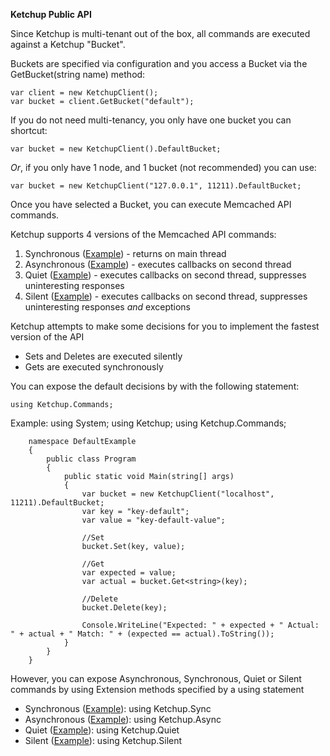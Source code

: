 ﻿**Ketchup Public API**

Since Ketchup is multi-tenant out of the box, all commands are executed against a Ketchup "Bucket".

Buckets are specified via configuration and you access a Bucket via the GetBucket(string name) method:

	var client = new KetchupClient();
	var bucket = client.GetBucket("default");

If you do not need multi-tenancy, you only have one bucket you can shortcut:
	
	var bucket = new KetchupClient().DefaultBucket;

*Or*, if you only have 1 node, and 1 bucket (not recommended) you can use:
	
	var bucket = new KetchupClient("127.0.0.1", 11211).DefaultBucket;

Once you have selected a Bucket, you can execute Memcached API commands. 

Ketchup supports 4 versions of the Memcached API commands:

1. Synchronous ([Example](https://github.com/jasonsirota/Ketchup/blob/master/examples/SynchronousExample/Program.cs)) - returns on main thread
2. Asynchronous ([Example](https://github.com/jasonsirota/Ketchup/blob/master/examples/AsynchronousExample/Program.cs)) - executes callbacks on second thread 
3. Quiet ([Example](https://github.com/jasonsirota/Ketchup/blob/master/examples/QuietExample/Program.cs)) - executes callbacks on second thread, suppresses uninteresting responses
4. Silent ([Example](https://github.com/jasonsirota/Ketchup/blob/master/examples/SilentExample/Program.cs))  - executes callbacks on second thread, suppresses uninteresting responses *and* exceptions

Ketchup attempts to make some decisions for you to implement the fastest version of the API

* Sets and Deletes are executed silently
* Gets are executed synchronously

You can expose the default decisions by with the following statement:

	using Ketchup.Commands;

Example:
		using System;
		using Ketchup;
		using Ketchup.Commands;

		namespace DefaultExample
		{
			public class Program
			{
				public static void Main(string[] args)
				{
					var bucket = new KetchupClient("localhost", 11211).DefaultBucket;
					var key = "key-default";
					var value = "key-default-value";

					//Set
					bucket.Set(key, value);

					//Get
					var expected = value;
					var actual = bucket.Get<string>(key);

					//Delete
					bucket.Delete(key);

					Console.WriteLine("Expected: " + expected + " Actual: " + actual + " Match: " + (expected == actual).ToString());
				}
			}
		}

However, you can expose Asynchronous, Synchronous, Quiet or Silent commands by using Extension methods specified by a using statement

* Synchronous ([Example](https://github.com/jasonsirota/Ketchup/blob/master/examples/SynchronousExample/Program.cs)): using Ketchup.Sync
* Asynchronous ([Example](https://github.com/jasonsirota/Ketchup/blob/master/examples/AsynchronousExample/Program.cs)): using Ketchup.Async
* Quiet ([Example](https://github.com/jasonsirota/Ketchup/blob/master/examples/QuietExample/Program.cs)): using Ketchup.Quiet
* Silent ([Example](https://github.com/jasonsirota/Ketchup/blob/master/examples/SilentExample/Program.cs)): using Ketchup.Silent